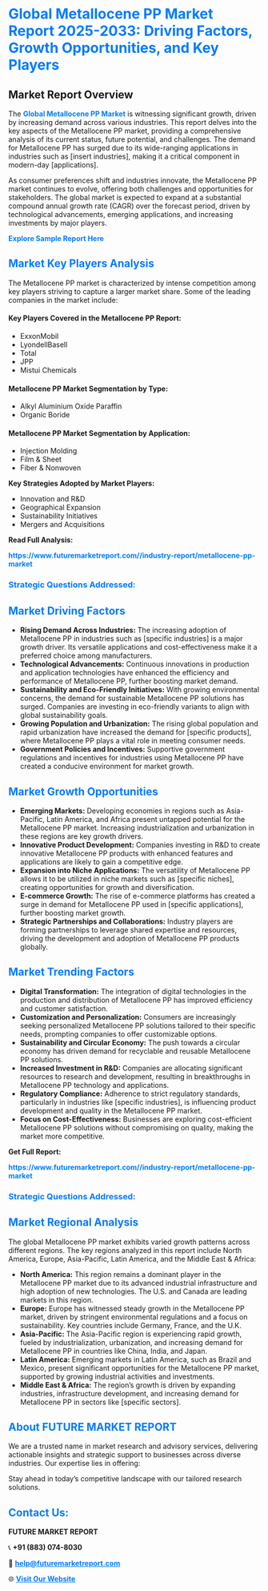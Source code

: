 <h1 style="color: #007BFF;">Global Metallocene PP Market Report 2025-2033: Driving Factors, Growth Opportunities, and Key Players</h1>

<section id="overview">
<h2>Market Report Overview</h2>
<p>The <a href="https://www.futuremarketreport.com//industry-report/metallocene-pp-market" style="color: #007BFF; text-decoration: none;"><strong>Global Metallocene PP Market</strong></a> is witnessing significant growth, driven by increasing demand across various industries. This report delves into the key aspects of the Metallocene PP market, providing a comprehensive analysis of its current status, future potential, and challenges. The demand for Metallocene PP has surged due to its wide-ranging applications in industries such as [insert industries], making it a critical component in modern-day [applications].</p>
<p>As consumer preferences shift and industries innovate, the Metallocene PP market continues to evolve, offering both challenges and opportunities for stakeholders. The global market is expected to expand at a substantial compound annual growth rate (CAGR) over the forecast period, driven by technological advancements, emerging applications, and increasing investments by major players.</p>
</section>

<section id="overview">
<p><a href="https://www.futuremarketreport.com//request-sample/reportId=85498" style="color: #007BFF; text-decoration: none;"><strong>Explore Sample Report Here</strong></a></p>
</section>

<section id="key-players">
<h2 style="color: #007BFF;">Market Key Players Analysis</h2>
<p>The Metallocene PP market is characterized by intense competition among key players striving to capture a larger market share. Some of the leading companies in the market include:</p>
<h4>Key Players Covered in the Metallocene PP Report:</h4>
<ul><li>ExxonMobil</li><li>LyondellBasell</li><li>Total</li><li>JPP</li><li>Mistui Chemicals</li></ul>
<h4>Metallocene PP Market Segmentation by Type:</h4>
<ul><li>Alkyl Aluminium Oxide Paraffin</li><li>Organic Boride</li></ul>

<h4>Metallocene PP Market Segmentation by Application:</h4>
<ul><li>Injection Molding</li><li>Film &amp; Sheet</li><li>Fiber &amp; Nonwoven</li></ul>
<p><strong>Key Strategies Adopted by Market Players:</strong></p>
<ul>
<li>Innovation and R&D</li>
<li>Geographical Expansion</li>
<li>Sustainability Initiatives</li>
<li>Mergers and Acquisitions</li>
</ul>
</section>

<section>
<p><strong>Read Full Analysis: </strong></p><a href="https://www.futuremarketreport.com//industry-report/metallocene-pp-market" style="color: #007BFF; text-decoration: none;"><strong>https://www.futuremarketreport.com//industry-report/metallocene-pp-market</strong></a>
<h3 style="color: #007BFF;">Strategic Questions Addressed:</h3>
</section>

<section id="driving-factors">
<h2 style="color: #007BFF;">Market Driving Factors</h2>
<ul>
<li><strong>Rising Demand Across Industries:</strong> The increasing adoption of Metallocene PP in industries such as [specific industries] is a major growth driver. Its versatile applications and cost-effectiveness make it a preferred choice among manufacturers.</li>
<li><strong>Technological Advancements:</strong> Continuous innovations in production and application technologies have enhanced the efficiency and performance of Metallocene PP, further boosting market demand.</li>
<li><strong>Sustainability and Eco-Friendly Initiatives:</strong> With growing environmental concerns, the demand for sustainable Metallocene PP solutions has surged. Companies are investing in eco-friendly variants to align with global sustainability goals.</li>
<li><strong>Growing Population and Urbanization:</strong> The rising global population and rapid urbanization have increased the demand for [specific products], where Metallocene PP plays a vital role in meeting consumer needs.</li>
<li><strong>Government Policies and Incentives:</strong> Supportive government regulations and incentives for industries using Metallocene PP have created a conducive environment for market growth.</li>
</ul>
</section>

<section id="growth-opportunities">
<h2 style="color: #007BFF;">Market Growth Opportunities</h2>
<ul>
<li><strong>Emerging Markets:</strong> Developing economies in regions such as Asia-Pacific, Latin America, and Africa present untapped potential for the Metallocene PP market. Increasing industrialization and urbanization in these regions are key growth drivers.</li>
<li><strong>Innovative Product Development:</strong> Companies investing in R&D to create innovative Metallocene PP products with enhanced features and applications are likely to gain a competitive edge.</li>
<li><strong>Expansion into Niche Applications:</strong> The versatility of Metallocene PP allows it to be utilized in niche markets such as [specific niches], creating opportunities for growth and diversification.</li>
<li><strong>E-commerce Growth:</strong> The rise of e-commerce platforms has created a surge in demand for Metallocene PP used in [specific applications], further boosting market growth.</li>
<li><strong>Strategic Partnerships and Collaborations:</strong> Industry players are forming partnerships to leverage shared expertise and resources, driving the development and adoption of Metallocene PP products globally.</li>
</ul>
</section>

<section id="trending-factors">
<h2 style="color: #007BFF;">Market Trending Factors</h2>
<ul>
<li><strong>Digital Transformation:</strong> The integration of digital technologies in the production and distribution of Metallocene PP has improved efficiency and customer satisfaction.</li>
<li><strong>Customization and Personalization:</strong> Consumers are increasingly seeking personalized Metallocene PP solutions tailored to their specific needs, prompting companies to offer customizable options.</li>
<li><strong>Sustainability and Circular Economy:</strong> The push towards a circular economy has driven demand for recyclable and reusable Metallocene PP solutions.</li>
<li><strong>Increased Investment in R&D:</strong> Companies are allocating significant resources to research and development, resulting in breakthroughs in Metallocene PP technology and applications.</li>
<li><strong>Regulatory Compliance:</strong> Adherence to strict regulatory standards, particularly in industries like [specific industries], is influencing product development and quality in the Metallocene PP market.</li>
<li><strong>Focus on Cost-Effectiveness:</strong> Businesses are exploring cost-efficient Metallocene PP solutions without compromising on quality, making the market more competitive.</li>
</ul>
</section>

<section>
<p><strong>Get Full Report: </strong></p><a href="https://www.futuremarketreport.com//industry-report/metallocene-pp-market" style="color: #007BFF; text-decoration: none;"><strong>https://www.futuremarketreport.com//industry-report/metallocene-pp-market</strong></a>
<h3 style="color: #007BFF;">Strategic Questions Addressed:</h3>
</section>


<section id="regional-analysis">
<h2 style="color: #007BFF;">Market Regional Analysis</h2>
<p>The global Metallocene PP market exhibits varied growth patterns across different regions. The key regions analyzed in this report include North America, Europe, Asia-Pacific, Latin America, and the Middle East & Africa:</p>
<ul>
<li><strong>North America:</strong> This region remains a dominant player in the Metallocene PP market due to its advanced industrial infrastructure and high adoption of new technologies. The U.S. and Canada are leading markets in this region.</li>
<li><strong>Europe:</strong> Europe has witnessed steady growth in the Metallocene PP market, driven by stringent environmental regulations and a focus on sustainability. Key countries include Germany, France, and the U.K.</li>
<li><strong>Asia-Pacific:</strong> The Asia-Pacific region is experiencing rapid growth, fueled by industrialization, urbanization, and increasing demand for Metallocene PP in countries like China, India, and Japan.</li>
<li><strong>Latin America:</strong> Emerging markets in Latin America, such as Brazil and Mexico, present significant opportunities for the Metallocene PP market, supported by growing industrial activities and investments.</li>
<li><strong>Middle East & Africa:</strong> The region’s growth is driven by expanding industries, infrastructure development, and increasing demand for Metallocene PP in sectors like [specific sectors].</li>
</ul>
</section>

<footer>
<h2 style="color: #007BFF;">About FUTURE MARKET REPORT</h2>
<p>We are a trusted name in market research and advisory services, delivering actionable insights and strategic support to businesses across diverse industries. Our expertise lies in offering:</p>

<p>Stay ahead in today’s competitive landscape with our tailored research solutions.</p>

<h2 style="color: #007BFF;">Contact Us:</h2>
<p><strong>FUTURE MARKET REPORT</strong></p>
<p>📞 <strong>+91 (883) 074-8030</strong></p>
<p>📧 <strong><a href="mailto:help@futuremarketreport.com" style="color: #007BFF;">help@futuremarketreport.com</a></strong></p>
<p>🌐 <strong><a href="https://www.futuremarketreport.com/" style="color: #007BFF;">Visit Our Website</a></strong></p>
</footer>